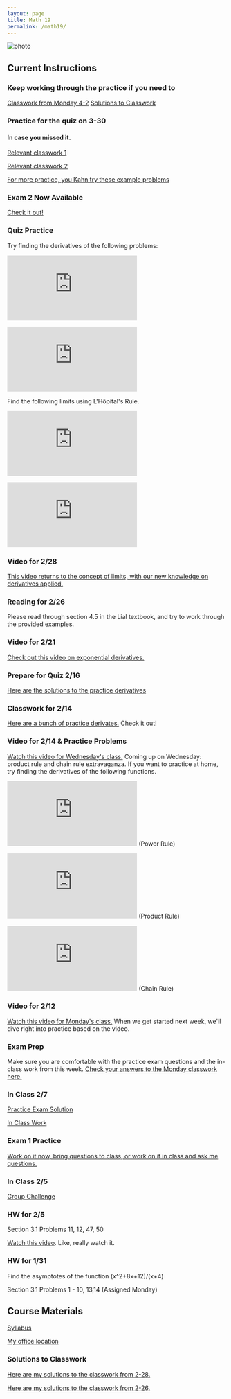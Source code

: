 ```yaml
---
layout: page
title: Math 19
permalink: /math19/
---
```


![photo](https://media.giphy.com/media/SWKyABQ08mbXW/giphy.gif)

## Current Instructions

### Keep working through the practice if you need to
[Classwork from Monday 4-2](http://uvm.edu/~bfemery/Math019ICW04-02.pdf)
[Solutions to Classwork](http://uvm.edu/~bfemery/Math019ICW04-02Soln.pdf)

### Practice for the quiz on 3-30
#### In case you missed it.
[Relevant classwork 1](http://uvm.edu/~bfemery/Math019ICW03-21.pdf)

[Relevant classwork 2](http://uvm.edu/~bfemery/Math019ICW03-26.pdf)

[For more practice, you Kahn try these example problems](https://www.khanacademy.org/math/ap-calculus-ab/ab-derivatives-advanced/ab-implicit-diff/e/implicit-differentiation)



### Exam 2 Now Available
[Check it out!](http://uvm.edu/~bfemery/Math019Exam2.pdf)

### Quiz Practice
Try finding the derivatives of the following problems:

![photo](http://latex.codecogs.com/gif.latex?f%28x%29%3D%5Ccos%28x%29%5Clog_%7B10%7D%28x%5E%7B2%7D%29)

![photo](http://latex.codecogs.com/gif.latex?g%28x%29%3D%5Ccos%28%5Clog_%7B10%7D%28x%5E%7B2%7D%29%29)

Find the following limits using L'Hôpital's Rule.

![photo](http://latex.codecogs.com/gif.latex?%5Clim_%7Bx%5Crightarrow%5Cinfty%7D%5Cfrac%7B4x%5E%7B3%7D&plus;3x%7D%7B2&plus;2x%5E%7B3%7D%7D)

![photo](http://latex.codecogs.com/gif.latex?%5Clim_%7Bx%5Crightarrow-1%7D%5Cfrac%7B%5Csin%28%5Cpi%20x%29%7D%7Bx%5E%7B2%7D-1%7D)

### Video for 2/28
[This video returns to the concept of limits, with our new knowledge on derivatives applied.](https://www.youtube.com/watch?v=kfF40MiS7zA&list=PLZHQObOWTQDMsr9K-rj53DwVRMYO3t5Yr&index=7)

### Reading for 2/26
Please read through section 4.5 in the Lial textbook, and try to work through the provided examples.

### Video for 2/21
[Check out this video on exponential derivatives.](https://www.youtube.com/watch?v=m2MIpDrF7Es&index=5&list=PLZHQObOWTQDMsr9K-rj53DwVRMYO3t5Yr)

### Prepare for Quiz 2/16
[Here are the solutions to the practice derivatives](http://www.uvm.edu/~bfemery/IMG_4105.JPG)

### Classwork for 2/14
[Here are a bunch of practice derivates.](http://www.uvm.edu/~bfemery/Math019ICW02-14.pdf) Check it out!

### Video for 2/14 & Practice Problems
[Watch this video for Wednesday's class.](https://www.youtube.com/watch?v=YG15m2VwSjA) Coming up on Wednesday: product rule and chain rule extravaganza. If you want to practice at home, try finding the derivatives of the following functions.

![photo](http://latex.codecogs.com/svg.latex?f%28x%29%3Dx%5E%7B5%7D%2B3x%5E%7B2%7D%2Bx) (Power Rule)

![photo](http://latex.codecogs.com/svg.latex?g%28x%29%3Dx%5E%7B2%7D%5Ccos%28x%29) (Product Rule)

![photo](http://latex.codecogs.com/svg.latex?h%28x%29%3D%5Csin%28x%5E%7B3%7D%29) (Chain Rule)

### Video for 2/12
[Watch this video for Monday's class.](https://www.youtube.com/watch?v=S0_qX4VJhMQ) When we get started next week, we'll dive right into practice based on the video.

### Exam Prep
Make sure you are comfortable with the practice exam questions and the in-class work from this week. [Check your answers to the Monday classwork here.](http://uvm.edu/~bfemery/Math019ICW02-05soln.pdf)

### In Class 2/7
[Practice Exam Solution](http://uvm.edu/~bfemery/Math019PracticeExam1Soln.pdf)

[In Class Work](http://uvm.edu/~bfemery/Math019ICW02-07.pdf)

### Exam 1 Practice
[Work on it now, bring questions to class, or work on it in class and ask me questions.](http://uvm.edu/~bfemery/Math019PracticeExam1.pdf)

### In Class 2/5
[Group Challenge](http://uvm.edu/~bfemery/Math019ICW02-05.pdf)

### HW for 2/5
Section 3.1 Problems 11, 12, 47, 50

[Watch this video](https://www.youtube.com/watch?v=9vKqVkMQHKk&index=2&list=PLZHQObOWTQDMsr9K-rj53DwVRMYO3t5Yr). Like, really watch it.

### HW for 1/31
Find the asymptotes of the function (x^2+8x+12)/(x+4)

Section 3.1 Problems 1 - 10, 13,14 (Assigned Monday)



## Course Materials

[Syllabus](http://www.uvm.edu/~bfemery/Math19Syllabus.pdf)

[My office location](http://www.uvm.edu/~bfemery/math10/FarrellHallLocation.png)

### Solutions to Classwork
[Here are my solutions to the classwork from 2-28.](http://uvm.edu/~bfemery/IMG_4133.JPG)

[Here are my solutions to the classwork from 2-26.](http://uvm.edu/~bfemery/IMG_4132.JPG)
